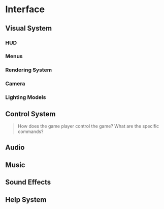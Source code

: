 # Interface

## Visual System

### HUD

### Menus

### Rendering System

### Camera

### Lighting Models

## Control System
> How does the game player control the game?   What are the specific commands?

## Audio

## Music

## Sound Effects

## Help System
